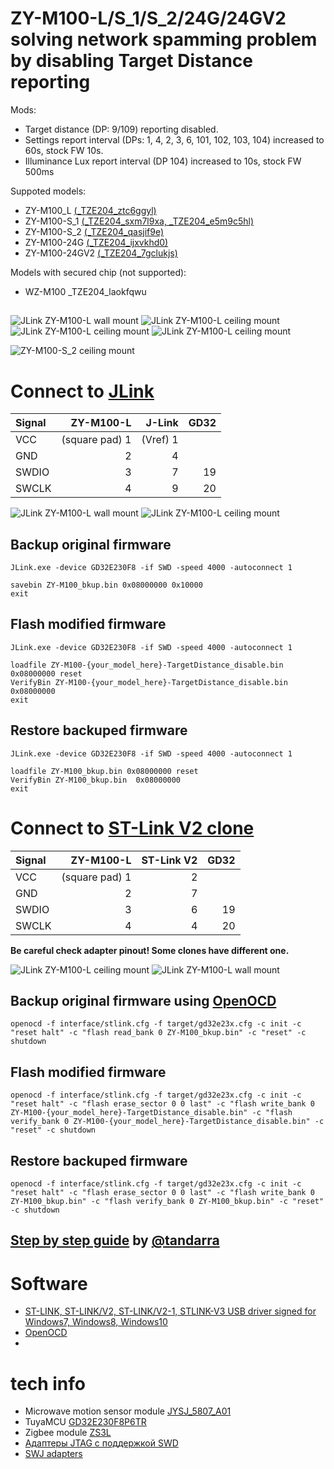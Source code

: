 # ZY-M100-L/S_1/S_2/24G/24GV2 solving network spamming problem by disabling Target Distance reporting
Mods:
- Target distance (DP: 9/109) reporting disabled.
- Settings report interval (DPs: 1, 4, 2, 3, 6, 101, 102, 103, 104) increased to 60s, stock FW 10s.
- Illuminance Lux report interval (DP 104) increased to 10s, stock FW 500ms

Suppoted models:
- ZY-M100_L [(_TZE204_ztc6ggyl)](./ZY-M100_L_TZE204_ztc6ggyl-TargetDistance_disable.bin)
- ZY-M100-S_1 [(_TZE204_sxm7l9xa, _TZE204_e5m9c5hl)](./ZY-M100-S_1_TZE204_sxm7l9xa-TargetDistance_disable.bin)
- ZY-M100-S_2 [(_TZE204_qasjif9e)](./ZY-M100-S_2_TZE204_qasjif9e-TargetDistance_disable.bin)
- ZY-M100-24G [(_TZE204_ijxvkhd0)](./ZY-M100-24G_TZE204_ijxvkhd0-TargetDistance_disable.bin)
- ZY-M100-24GV2 [(_TZE204_7gclukjs)](./ZY-M100-24GV2_TZE204_7gclukjs-TargetDistance_disable.bin)

Models with secured chip (not supported):
- WZ-M100 _TZE204_laokfqwu
##
![JLink ZY-M100-L wall mount](./pix/wall_1.jpg)
![JLink ZY-M100-L ceiling mount](./pix/ceiling_1.jpg)
![JLink ZY-M100-L ceiling mount](./pix/ceiling_2.jpg)
![JLink ZY-M100-L ceiling mount](./pix/ceiling_3.jpg)

![ZY-M100-S_2 ceiling mount](./pix/ZY-M100-S_2.jpg)

# Connect to [JLink](http://www.segger.com)

|Signal|ZY-M100-L     |J-Link  |GD32|
|:-----|-------------:|-------:|---:|
|VCC   |(square pad) 1|(Vref) 1|    |
|GND   |2             |       4|    |
|SWDIO |3             |       7|19  |
|SWCLK |4             |       9|20  |

![JLink ZY-M100-L wall mount](./pix/wall_jlink.jpg)
![JLink ZY-M100-L ceiling mount](./pix/ceiling_jlink.jpg)

## Backup original firmware
```batchfile
JLink.exe -device GD32E230F8 -if SWD -speed 4000 -autoconnect 1 
```
```
savebin ZY-M100_bkup.bin 0x08000000 0x10000
exit
```

## Flash modified firmware

```batchfile
JLink.exe -device GD32E230F8 -if SWD -speed 4000 -autoconnect 1 
```
```
loadfile ZY-M100-{your_model_here}-TargetDistance_disable.bin 0x08000000 reset
VerifyBin ZY-M100-{your_model_here}-TargetDistance_disable.bin  0x08000000
exit
```
## Restore backuped firmware

```batchfile
JLink.exe -device GD32E230F8 -if SWD -speed 4000 -autoconnect 1 
```
```
loadfile ZY-M100_bkup.bin 0x08000000 reset
VerifyBin ZY-M100_bkup.bin  0x08000000
exit
```
# Connect to [ST-Link V2 clone](http://www.aliexpress.com)

|Signal|ZY-M100-L     |ST-Link V2|GD32|
|:-----|-------------:|---------:|---:|
|VCC   |(square pad) 1|         2|    |
|GND   |2             |         7|    |
|SWDIO |3             |         6|19  |
|SWCLK |4             |         4|20  |

**Be careful check adapter pinout! Some clones have different one.**


![JLink ZY-M100-L ceiling mount](./pix/ST-Link_pinout.png)
![JLink ZY-M100-L wall mount](./pix/wall_st-link.jpg)


## Backup original firmware using [OpenOCD](https://github.com/openocd-org/openocd/releases/tag/latest)
```batchfile
openocd -f interface/stlink.cfg -f target/gd32e23x.cfg -c init -c "reset halt" -c "flash read_bank 0 ZY-M100_bkup.bin" -c "reset" -c shutdown
```

## Flash modified firmware
```batchfile
openocd -f interface/stlink.cfg -f target/gd32e23x.cfg -c init -c "reset halt" -c "flash erase_sector 0 0 last" -c "flash write_bank 0 ZY-M100-{your_model_here}-TargetDistance_disable.bin" -c "flash verify_bank 0 ZY-M100-{your_model_here}-TargetDistance_disable.bin" -c "reset" -c shutdown
```
## Restore backuped firmware
```batchfile
openocd -f interface/stlink.cfg -f target/gd32e23x.cfg -c init -c "reset halt" -c "flash erase_sector 0 0 last" -c "flash write_bank 0 ZY-M100_bkup.bin" -c "flash verify_bank 0 ZY-M100_bkup.bin" -c "reset" -c shutdown
```

## [Step by step guide](https://github.com/Koenkk/zigbee2mqtt/issues/19045#issuecomment-2362489362) by [@tandarra](https://github.com/tandarra)

# Software
- [ST-LINK, ST-LINK/V2, ST-LINK/V2-1, STLINK-V3 USB driver signed for Windows7, Windows8, Windows10](https://www.st.com/en/development-tools/stsw-link009.html)
- [OpenOCD](https://github.com/openocd-org/openocd/releases/latest)
- 
# tech info
- Microwave motion sensor module [JYSJ_5807_A01](./5807_A01.pdf)
- TuyaMCU [GD32E230F8P6TR](./GD32E230F8P6.pdf)
- Zigbee module [ZS3L](https://developer.tuya.com/en/docs/iot/zs3l?id=K97r37j19f496)
- [Адаптеры JTAG с поддержкой SWD](https://microsin.net/programming/arm/swd-jtag-adapters.html)
- [SWJ adapters](https://wiki.cuvoodoo.info/doku.php?id=jtag)

